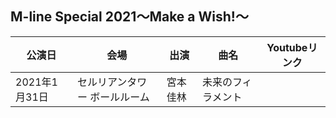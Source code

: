 ## M-line Special 2021～Make a Wish!～

|公演日       |会場                    |出演     |曲名             | Youtubeリンク | 
|------------|------------------------|--------|----------------|-----------------------------------------|
|2021年1月31日|セルリアンタワー ボールルーム| 宮本佳林|未来のフィラメント|[<i class="fa-lg fa-brands fa-youtube"></i>](https://www.youtube.com/watch?v=SMRhls7JXMY&t=36m36s) |
